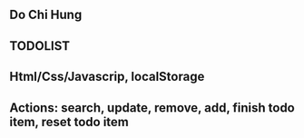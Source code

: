 ## Do Chi Hung
## TODOLIST
## Html/Css/Javascrip, localStorage
## Actions: search, update, remove, add, finish todo item, reset todo item